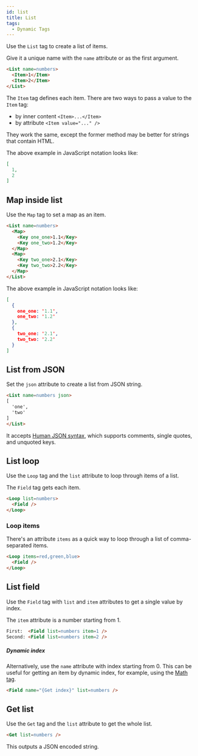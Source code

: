 ```yaml
---
id: list
title: List
tags:
  - Dynamic Tags
---
```

Use the `List` tag to create a list of items.

Give it a unique name with the `name` attribute or as the first argument.

```html
<List name=numbers>
  <Item>1</Item>
  <Item>2</Item>
</List>
```

The `Item` tag defines each item. There are two ways to pass a value to the `Item` tag:

- by inner content `<Item>...</Item>`
- by attribute `<Item value="..." />`

They work the same, except the former method may be better for strings that contain HTML.

The above example in JavaScript notation looks like:

```json
[
  1,
  2
]
```

## Map inside list

Use the `Map` tag to set a map as an item.

```html
<List name=numbers>
  <Map>
    <Key one_one>1.1</Key>
    <Key one_two>1.2</Key>
  </Map>
  <Map>
    <Key two_one>2.1</Key>
    <Key two_two>2.2</Key>
  </Map>
</List>
```

The above example in JavaScript notation looks like:

```json
[
  {
    one_one: '1.1',
    one_two: '1.2'
  },
  {
    two_one: '2.1',
    two_two: '2.2'
  }
]
```

## List from JSON

Set the `json` attribute to create a list from JSON string.

```html
<List name=numbers json>
[
  'one',
  'two'
]
</List>
```

It accepts [Human JSON syntax](https://hjson.github.io/), which supports comments, single quotes, and unquoted keys.

## List loop

Use the `Loop` tag and the `list` attribute to loop through items of a list.

The `Field` tag gets each item.

```html
<Loop list=numbers>
  <Field />
</Loop>
```

### Loop items

There's an attribute `items` as a quick way to loop through a list of comma-separated items.

```html
<Loop items=red,green,blue>
  <Field />
</Loop>
```

## List field

Use the `Field` tag with `list` and `item` attributes to get a single value by index.

The `item` attribute is a number starting from 1.

```html
First:  <Field list=numbers item=1 />
Second: <Field list=numbers item=2 />
```

##### Dynamic index

Alternatively, use the `name` attribute with index starting from 0. This can be useful for getting an item by dynamic index, for example, using the [Math tag](/docs/learning-guides/dynamic-tags/math).

```html
<Field name="{Get index}" list=numbers />
```

## Get list

Use the `Get` tag and the `list` attribute to get the whole list.

```html
<Get list=numbers />
```

This outputs a JSON encoded string.